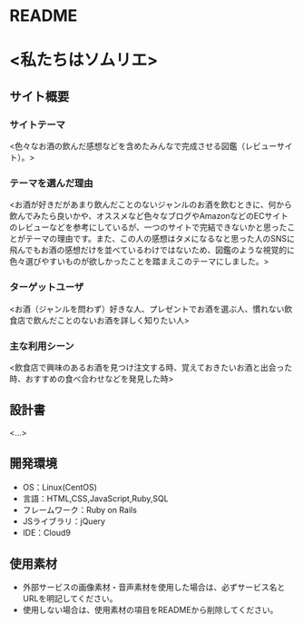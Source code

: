 # README

# <私たちはソムリエ>

## サイト概要
### サイトテーマ
<色々なお酒の飲んだ感想などを含めたみんなで完成させる図鑑（レビューサイト）。>

### テーマを選んだ理由
<お酒が好きだがあまり飲んだことのないジャンルのお酒を飲むときに、何から飲んでみたら良いかや、オススメなど色々なブログやAmazonなどのECサイトのレビューなどを参考にしているが、一つのサイトで完結できないかと思ったことがテーマの理由です。また、この人の感想はタメになるなと思った人のSNSに飛んでもお酒の感想だけを並べているわけではないため、図鑑のような視覚的に色々選びやすいものが欲しかったことを踏まえこのテーマにしました。>

### ターゲットユーザ
<お酒（ジャンルを問わず）好きな人、プレゼントでお酒を選ぶ人、慣れない飲食店で飲んだことのないお酒を詳しく知りたい人>

### 主な利用シーン
<飲食店で興味のあるお酒を見つけ注文する時、覚えておきたいお酒と出会った時、おすすめの食べ合わせなどを発見した時>

## 設計書
<...>

## 開発環境
- OS：Linux(CentOS)
- 言語：HTML,CSS,JavaScript,Ruby,SQL
- フレームワーク：Ruby on Rails
- JSライブラリ：jQuery
- IDE：Cloud9

## 使用素材
- 外部サービスの画像素材・音声素材を使用した場合は、必ずサービス名とURLを明記してください。
- 使用しない場合は、使用素材の項目をREADMEから削除してください。